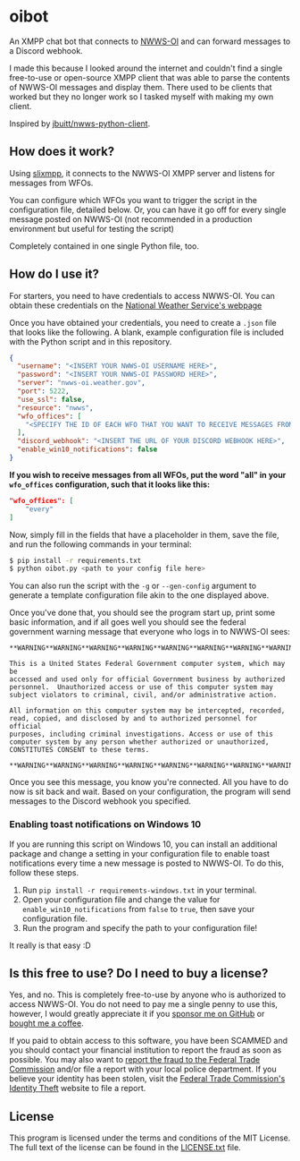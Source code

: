 # oibot

An XMPP chat bot that connects to [NWWS-OI](https://weather.gov/nwws) and can forward messages to a Discord webhook.

I made this because I looked around the internet and couldn't find a single free-to-use or open-source XMPP client that was able to parse the contents of NWWS-OI messages and display them. There used to be clients that worked but they no longer work so I tasked myself with making my own client.

Inspired by [jbuitt/nwws-python-client](https://github.com/jbuitt/nwws-python-client).

## How does it work?
Using [slixmpp](https://slixmpp.readthedocs.io), it connects to the NWWS-OI XMPP server and listens for messages from WFOs.

You can configure which WFOs you want to trigger the script in the configuration file, detailed below. Or, you can have it go off for every single message posted on NWWS-OI (not recommended in a production environment but useful for testing the script)

Completely contained in one single Python file, too.

## How do I use it?
For starters, you need to have credentials to access NWWS-OI. You can obtain these credentials on the [National Weather Service's webpage](https://weather.gov/nwws)

Once you have obtained your credentials, you need to create a `.json` file that looks like the following. A blank, example configuration file is included with the Python script and in this repository.
```json
{
  "username": "<INSERT YOUR NWWS-OI USERNAME HERE>",
  "password": "<INSERT YOUR NWWS-OI PASSWORD HERE>",
  "server": "nwws-oi.weather.gov",
  "port": 5222,
  "use_ssl": false,
  "resource": "nwws",
  "wfo_offices": [
    "<SPECIFY THE ID OF EACH WFO THAT YOU WANT TO RECEIVE MESSAGES FROM>"
  ],
  "discord_webhook": "<INSERT THE URL OF YOUR DISCORD WEBHOOK HERE>",
  "enable_win10_notifications": false
}
```

**If you wish to receive messages from all WFOs, put the word "all" in your `wfo_offices` configuration, such that it looks like this:**
```json
"wfo_offices": [
    "every"
]
```

Now, simply fill in the fields that have a placeholder in them, save the file, and run the following commands in your terminal:
```bash
$ pip install -r requirements.txt
$ python oibot.py <path to your config file here>
```

You can also run the script with the `-g` or `--gen-config` argument to generate a template configuration file akin to the one displayed above.

Once you've done that, you should see the program start up, print some basic information, and if all goes well you should see the federal government warning message that everyone who logs in to NWWS-OI sees:
```
**WARNING**WARNING**WARNING**WARNING**WARNING**WARNING**WARNING**WARNING**

This is a United States Federal Government computer system, which may be
accessed and used only for official Government business by authorized
personnel.  Unauthorized access or use of this computer system may
subject violators to criminal, civil, and/or administrative action.

All information on this computer system may be intercepted, recorded,
read, copied, and disclosed by and to authorized personnel for official
purposes, including criminal investigations. Access or use of this
computer system by any person whether authorized or unauthorized,
CONSTITUTES CONSENT to these terms.

**WARNING**WARNING**WARNING**WARNING**WARNING**WARNING**WARNING**WARNING**
```

Once you see this message, you know you're connected. All you have to do now is sit back and wait. Based on your configuration, the program will send messages to the Discord webhook you specified.

### Enabling toast notifications on Windows 10
If you are running this script on Windows 10, you can install an additional package and change a setting in your configuration file to enable toast notifications every time a new message is posted to NWWS-OI. To do this, follow these steps.

1. Run `pip install -r requirements-windows.txt` in your terminal.
2. Open your configuration file and change the value for `enable_win10_notifications` from `false` to `true`, then save your configuration file.
3. Run the program and specify the path to your configuration file!

It really is that easy :D

## Is this free to use? Do I need to buy a license?
Yes, and no. This is completely free-to-use by anyone who is authorized to access NWWS-OI. You do not need to pay me a single penny to use this, however, I would greatly appreciate it if you [sponsor me on GitHub](https://github.com/sponsors/sanelk2004) or [bought me a coffee](https://cash.app/$3reetop).

If you paid to obtain access to this software, you have been SCAMMED and you should contact your financial institution to report the fraud as soon as possible. You may also want to [report the fraud to the Federal Trade Commission](https://reportfraud.ftc.gov) and/or file a report with your local police department. If you believe your identity has been stolen, visit the [Federal Trade Commission's Identity Theft](https://identitytheft.gov) website to file a report.

## License
This program is licensed under the terms and conditions of the MIT License. The full text of the license can be found in the [LICENSE.txt](./LICENSE.txt) file.
